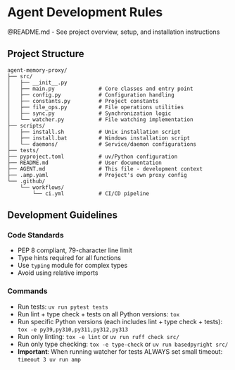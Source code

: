 # Agent Development Rules

@README.md - See project overview, setup, and installation instructions

## Project Structure

```
agent-memory-proxy/
├── src/
│   ├── __init__.py
│   ├── main.py              # Core classes and entry point
│   ├── config.py            # Configuration handling
│   ├── constants.py         # Project constants
│   ├── file_ops.py          # File operations utilities
│   ├── sync.py              # Synchronization logic
│   └── watcher.py           # File watching implementation
├── scripts/
│   ├── install.sh           # Unix installation script
│   ├── install.bat          # Windows installation script
│   └── daemons/             # Service/daemon configurations
├── tests/
├── pyproject.toml           # uv/Python configuration
├── README.md                # User documentation
├── AGENT.md                 # This file - development context
├── .amp.yaml                # Project's own proxy config
└── .github/
    └── workflows/
        └── ci.yml           # CI/CD pipeline
```


## Development Guidelines

### Code Standards
- PEP 8 compliant, 79-character line limit
- Type hints required for all functions
- Use `typing` module for complex types
- Avoid using relative imports

### Commands
- Run tests: `uv run pytest tests`
- Run lint + type check + tests on all Python versions: `tox`
- Run specific Python versions (each includes lint + type check + tests): `tox -e py39,py310,py311,py312,py313`
- Run only linting: `tox -e lint` or `uv run ruff check src/`
- Run only type checking: `tox -e type-check` or `uv run basedpyright src/`
- **Important**: When running watcher for tests ALWAYS set small timeout: `timeout 3 uv run amp`


